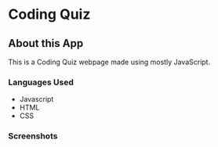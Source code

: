 # Coding Quiz

## About this App 
This is a Coding Quiz webpage made using mostly JavaScript.

### Languages Used
* Javascript
* HTML
* CSS

### Screenshots

